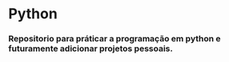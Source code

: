 # Python

### Repositorio para práticar a programação em python e futuramente adicionar projetos pessoais.
